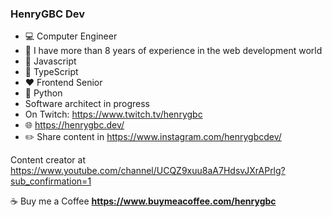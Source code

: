 ### HenryGBC Dev

- :computer: Computer Engineer
- :floppy_disk: I have more than 8 years of experience in the web development world
- :yellow_heart: Javascript
- :blue_heart: TypeScript
- :heart: Frontend Senior
- :yellow_heart: Python
- Software architect in progress
- On Twitch: https://www.twitch.tv/henrygbc
- :globe_with_meridians: https://henrygbc.dev/
- :pencil2: Share content in https://www.instagram.com/henrygbcdev/

Content creator at https://www.youtube.com/channel/UCQZ9xuu8aA7HdsvJXrAPrlg?sub_confirmation=1

☕ Buy me a Coffee **https://www.buymeacoffee.com/henrygbc**
